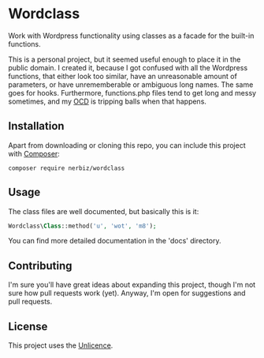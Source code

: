 # Wordclass
Work with Wordpress functionality using classes as a facade for the built-in functions.

This is a personal project, but it seemed useful enough to place it in the public domain. I created it, because I got confused with all the Wordpress functions, that either look too similar, have an unreasonable amount of parameters, or have unrememberable or ambiguous long names. The same goes for hooks. Furthermore, functions.php files tend to get long and messy sometimes, and my [OCD](https://en.wikipedia.org/wiki/Obsessive%E2%80%93compulsive_disorder) is tripping balls when that happens.

## Installation
Apart from downloading or cloning this repo, you can include this project with [Composer](https://getcomposer.org/):
```
composer require nerbiz/wordclass
```

## Usage
The class files are well documented, but basically this is it:
```php
Wordclass\Class::method('u', 'wot', 'm8');
```
You can find more detailed documentation in the 'docs' directory.

## Contributing
I'm sure you'll have great ideas about expanding this project, though I'm not sure how pull requests work (yet). Anyway, I'm open for suggestions and pull requests.

## License
This project uses the [Unlicence](http://unlicense.org/).
